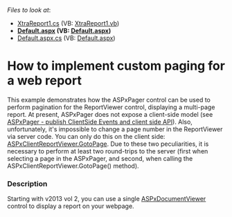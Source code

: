 <!-- default file list -->
*Files to look at*:

* [XtraReport1.cs](./CS/WebSite/App_Code/XtraReport1.cs) (VB: [XtraReport1.vb](./VB/WebSite/App_Code/XtraReport1.vb))
* **[Default.aspx](./CS/WebSite/Default.aspx) (VB: [Default.aspx](./VB/WebSite/Default.aspx))**
* [Default.aspx.cs](./CS/WebSite/Default.aspx.cs) (VB: [Default.aspx](./VB/WebSite/Default.aspx))
<!-- default file list end -->
# How to implement custom paging for a web report


<p>This example demonstrates how the ASPxPager control can be used to perform pagination for the ReportViewer control, displaying a multi-page report. At present, ASPxPager does not expose a client-side model (see <a href="https://www.devexpress.com/Support/Center/p/S18028">ASPxPager - publish ClientSide Events and client side API</a>). Also, unfortunately, it's impossible to change a page number in the ReportViewer via server code. You can only do this on the client side: <a href="http://documentation.devexpress.com/#XtraReports/DevExpressXtraReportsWebScriptsASPxClientReportViewer_GotoPagetopic">ASPxClientReportViewer.GotoPage</a>. Due to these two peculiarities, it is necessary to perform at least two round-trips to the server (first when selecting a page in the ASPxPager, and second, when calling the ASPxClientReportViewer.GotoPage() method).</p>


<h3>Description</h3>

<p>Starting with v2013 vol 2, you can use a single <a href="http://documentation.devexpress.com/#XtraReports/clsDevExpressXtraReportsWebASPxDocumentViewertopic"><u>ASPxDocumentViewer</u></a> control to display a report on your webpage.</p>

<br/>


